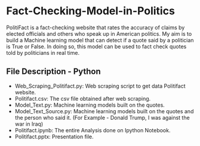 # Fact-Checking-Model-in-Politics

PolitiFact is a fact-checking website that rates the accuracy of claims by elected officials and others who speak up in American politics.
My aim is to build a Machine learning model that can detect if a quote said by a politician is True or False. In doing so, this model 
can be used to fact check quotes told by politicians in real time.

## File Description - Python

- Web_Scraping_Politifact.py: Web scraping script to get data Politifact website.
- Politifact.csv: The csv file obtained after web scraping.
- Model_Text.py: Machine learning models built on the quotes.
- Model_Text_Source.py: Machine learning models built on the quotes and the person who said it. 
  (For Example - Donald Trump, I was against the war in Iraq)
- Politifact.ipynb: The entire Analysis done on Ipython Notebook.
- Politifact.pptx: Presentation file.
